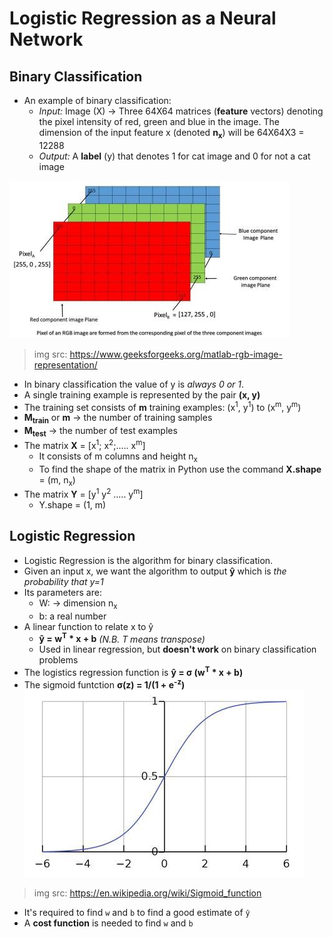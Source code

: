 # Logistic Regression as a Neural Network

## Binary Classification
- An example of binary classification: 
  - *Input:* Image (X) &rarr; Three 64X64 matrices (**feature** vectors) denoting the pixel intensity of red, green and blue in the image.
The dimension of the input feature x (denoted **n<sub>x</sub>**) will be 64X64X3 = 12288
  - *Output:* A **label** (y) that denotes 1 for cat image and 0 for not a cat image

![](../Images/rgb-image-matrix.jpg)
>img src: https://www.geeksforgeeks.org/matlab-rgb-image-representation/

- In binary classification the value of y is *always 0 or 1*.
- A single training example is represented by the pair **(x, y)**
- The training set consists of **m** training examples: (x<sup>1</sup>, y<sup>1</sup>) to (x<sup>m</sup>, y<sup>m</sup>)
- **M<sub>train</sub>** or **m** &rarr; the number of training samples
- **M<sub>test</sub>** &rarr; the number of test examples
- The matrix **X** = [x<sup>1</sup>; x<sup>2</sup>;..... x<sup>m</sup>]
  - It consists of m columns and height n<sub>x</sub>
  - To find the shape of the matrix in Python use the command **X.shape** = (m, n<sub>x</sub>)
- The matrix **Y** = [y<sup>1</sup> y<sup>2</sup> ..... y<sup>m</sup>]
  - Y.shape = (1, m)
 
## Logistic Regression
- Logistic Regression is the algorithm for binary classification.
- Given an input x, we want the algorithm to output **ŷ** which is *the probability that y=1*
- Its parameters are:
  - W: &rarr; dimension n<sub>x</sub>
  - b: a real number
- A linear function to relate x to ŷ 
  - **ŷ = w<sup>T</sup> * x + b** *(N.B. T means transpose)*
  - Used in linear regression, but **doesn't work** on binary classification problems
- The logistics regression function is **ŷ = σ (w<sup>T</sup> * x + b)**
- The sigmoid funtction **σ(z) = 1/(1 + e<sup>-z</sup>)**
![](../Images/sigmoid-function2.jpg)
>img src: https://en.wikipedia.org/wiki/Sigmoid_function

- It's required to find `w` and `b` to find a good estimate of `ŷ`
- A **cost function** is needed to find `w` and `b`